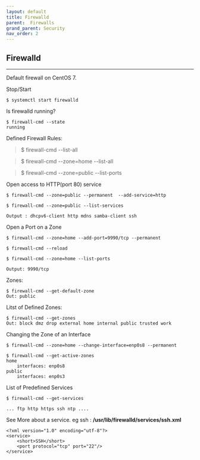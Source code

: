 ```yaml
---
layout: default
title: Firewalld
parent:  Firewalls
grand_parent: Security
nav_order: 2
---
```



## Firewalld 
----------------------------------
Default firewall on CentOS 7.

Stop/Start

	$ systemctl start firewalld

Is firewalld running?

	$ firewall-cmd --state
	running

Defined Firewall Rules: 
> $ firewall-cmd --list-all

> $ firewall-cmd --zone=home --list-all

> $ firewall-cmd --zone=public --list-ports

Open access to HTTP(port 80) service

	$ firewall-cmd --zone=public --permanent  --add-service=http

 	$ firewall-cmd --zone=public --list-services
	
	Output : dhcpv6-client http mdns samba-client ssh

Open a Port on a Zone

	$ firewall-cmd --zone=home --add-port=9990/tcp --permanent 

	$ firewall-cmd --reload

	$ firewall-cmd --zone=home --list-ports
	
	Output: 9990/tcp

Zones: 

	$ firewall-cmd --get-default-zone
	Out: public

Litst of Defined Zones:

	$ firewall-cmd --get-zones
	Out: block dmz drop external home internal public trusted work


Changing the Zone of an Interface

	$ firewall-cmd --zone=home --change-interface=enp0s8 --permanent

	$ firewall-cmd --get-active-zones
	home
  		interfaces: enp0s8
	public
  		interfaces: enp0s3


List of Predefined Services

	$ firewall-cmd --get-services

	... ftp http https ssh ntp ....

See More about a service. eg ssh : **/usr/lib/firewalld/services/ssh.xml**

	<?xml version="1.0" encoding="utf-8"?>
	<service>
  		<short>SSH</short>
	  	<port protocol="tcp" port="22"/>
	</service>
